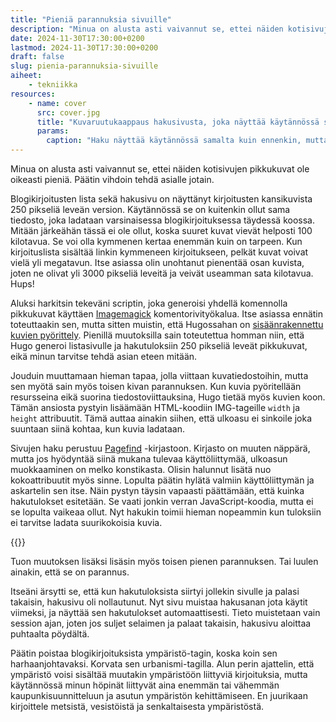 ```yaml
---
title: "Pieniä parannuksia sivuille"
description: "Minua on alusta asti vaivannut se, ettei näiden kotisivujen pikkukuvat ole oikeasti pieniä. Päätin vihdoin tehdä asialle jotain."
date: 2024-11-30T17:30:00+0200
lastmod: 2024-11-30T17:30:00+0200
draft: false
slug: pienia-parannuksia-sivuille
aiheet:
    - tekniikka
resources:
    - name: cover
      src: cover.jpg
      title: "Kuvaruutukaappaus hakusivusta, joka näyttää käytännössä samalta kuin ennen muutosta."
      params:
        caption: "Haku näyttää käytännössä samalta kuin ennenkin, mutta sen pitäisi toimia nopeammin, eikä asettelu sekoile kun kuvia ladataan."
---
```

Minua on alusta asti vaivannut se, ettei näiden kotisivujen pikkukuvat ole oikeasti pieniä. Päätin vihdoin tehdä asialle jotain.

<!--more-->

Blogikirjoitusten lista sekä hakusivu on näyttänyt kirjoitusten kansikuvista 250 pikseliä leveän version. Käytännössä se on kuitenkin ollut sama tiedosto, joka ladataan varsinaisessa blogikirjoituksessa täydessä koossa. Mitään järkeähän tässä ei ole ollut, koska suuret kuvat vievät helposti 100 kilotavua. Se voi olla kymmenen kertaa enemmän kuin on tarpeen. Kun kirjoituslista sisältää linkin kymmeneen kirjoitukseen, pelkät kuvat voivat vielä yli megatavun. Itse asiassa olin unohtanut pienentää osan kuvista, joten ne olivat yli 3000 pikseliä leveitä ja veivät useamman sata kilotavua. Hups!

Aluksi harkitsin tekeväni scriptin, joka generoisi yhdellä komennolla pikkukuvat käyttäen [Imagemagick](https://imagemagick.org) komentorivityökalua. Itse asiassa ennätin toteuttaakin sen, mutta sitten muistin, että Hugossahan on [sisäänrakennettu kuvien pyörittely](https://gohugo.io/content-management/image-processing/). Pienillä muutoksilla sain toteutettua homman niin, että Hugo generoi listasivulle ja hakutuloksiin 250 pikseliä leveät pikkukuvat, eikä minun tarvitse tehdä asian eteen mitään.

Jouduin muuttamaan hieman tapaa, jolla viittaan kuvatiedostoihin, mutta sen myötä sain myös toisen kivan parannuksen. Kun kuvia pyöritellään resursseina eikä suorina tiedostoviittauksina, Hugo tietää myös kuvien koon. Tämän ansiosta pystyin lisäämään HTML-koodiin IMG-tageille `width` ja `height` attribuutit. Tämä auttaa ainakin siihen, että ulkoasu ei sinkoile joka suuntaan siinä kohtaa, kun kuvia ladataan.

Sivujen haku perustuu [Pagefind](https://pagefind.app) -kirjastoon. Kirjasto on muuten näppärä, mutta jos hyödyntää siinä mukana tulevaa käyttöliittymää, ulkoasun muokkaaminen on melko konstikasta. Olisin halunnut lisätä nuo kokoattribuutit myös sinne. Lopulta päätin hylätä valmiin käyttöliittymän ja askartelin sen itse. Näin pystyn täysin vapaasti päättämään, että kuinka hakutulokset esitetään. Se vaati jonkin verran JavaScript-koodia, mutta ei se lopulta vaikeaa ollut. Nyt hakukin toimii hieman nopeammin kun tuloksiin ei tarvitse ladata suurikokoisia kuvia.

{{<cover>}}

Tuon muutoksen lisäksi lisäsin myös toisen pienen parannuksen. Tai luulen ainakin, että se on parannus.

Itseäni ärsytti se, että kun hakutuloksista siirtyi jollekin sivulle ja palasi takaisin, hakusivu oli nollautunut. Nyt sivu muistaa hakusanan jota käytit viimeksi, ja näyttää sen hakutulokset automaattisesti. Tieto muistetaan vain session ajan, joten jos suljet selaimen ja palaat takaisin, hakusivu aloittaa puhtaalta pöydältä.

Päätin poistaa blogikirjoituksista ympäristö-tagin, koska koin sen harhaanjohtavaksi. Korvata sen urbanismi-tagilla. Alun perin ajattelin, että ympäristö voisi sisältää muutakin ympäristöön liittyviä kirjoituksia, mutta käytännössä minun höpinät liittyvät aina enemmän tai vähemmän kaupunkisuunnitteluun ja asutun ympäristön kehittämiseen. En juurikaan kirjoittele metsistä, vesistöistä ja senkaltaisesta ympäristöstä.